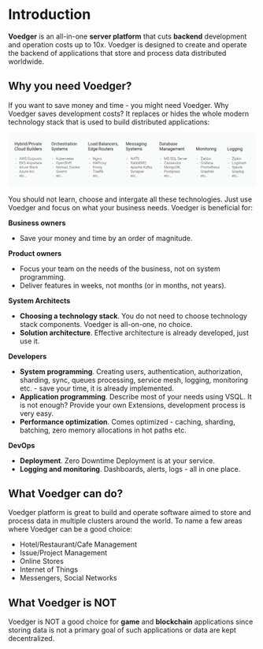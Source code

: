 # Introduction

**Voedger** is an all-in-one **server platform** that cuts **backend** development and operation costs up to 10x. Voedger is designed to create and operate the backend of applications that store and process data distributed worldwide.

## Why you need Voedger?

If you want to save money and time - you might need Voedger. Why Voedger saves development costs? It replaces or hides the whole modern technology stack that is used to build distributed applications:

![Modern technology stack. Use Voedger instead all of this...](images/stack.png)

You should not learn, choose and intergate all these technologies. Just use Voedger and focus on what your business needs. Voedger is beneficial for:

**Business owners**

- Save your money and time by an order of magnitude.

**Product owners**

- Focus your team on the needs of the business, not on system programming.
- Deliver features in weeks, not months (or in months, not years).

**System Architects**

- **Choosing a technology stack**. You do not need to choose technology stack components. Voedger is all-on-one, no choice.
- **Solution architecture**. Effective architecture is already developed, just use it.

**Developers**

- **System programming**. Creating users, authentication, authorization, sharding, sync, queues processing, service mesh, logging, monitoring etc. - save your time, it is already implemented.
- **Application programming**. Describe most of your needs using VSQL. It is not enough? Provide your own Extensions, development process is very easy.
- **Performance optimization**. Comes optimized - caching, sharding, batching, zero memory allocations in hot paths etc.

**DevOps**

- **Deployment**. Zero Downtime Deployment is at your service.
- **Logging and monitoring**. Dashboards, alerts, logs - all in one place.

 ## What Voedger can do?

Voedger platform is great to build and operate software aimed to store and process data in multiple clusters around the world. To name a few areas where Voedger can be a good choice:

- Hotel/Restaurant/Cafe Management
- Issue/Project Management
- Online Stores
- Internet of Things
- Messengers, Social Networks


## What Voedger is NOT

Voedger is NOT a good choice for **game** and **blockchain** applications since storing data is not a primary goal of such applications or data are kept decentralized.